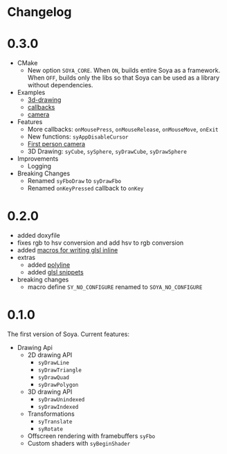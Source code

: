 # Changelog

# 0.3.0
- CMake
  - New option `SOYA_CORE`. When `ON`, builds entire Soya as a framework. When `OFF`, builds only the libs so that Soya can be used as a library without dependencies.
- Examples
  - [3d-drawing][3d-eg]
  - [callbacks][callbacks-eg]
  - [camera][cam-eg]
- Features
  - More callbacks: `onMousePress`, `onMouseRelease`, `onMouseMove`, `onExit`
  - New functions: `syAppDisableCursor`
  - [First person camera][first-person-cam]
  - 3D Drawing: `syCube`, `sySphere`, `syDrawCube`, `syDrawSphere`
- Improvements
  - Logging
- Breaking Changes
  - Renamed `syFboDraw` to `syDrawFbo`
  - Renamed `onKeyPressed` callback to `onKey`

[3d-eg]:./examples/3d-drawing.c
[callbacks-eg]:./examples/callbacks.c
[cam-eg]:./examples/camera.c
[first-person-cam]:./soya/core/camera.h

# 0.2.0

- added doxyfile
- fixes rgb to hsv conversion and add hsv to rgb conversion
- added [macros for writing glsl inline][sysl]
- extras
  - added [polyline][syPl]
  - added [glsl snippets][snippets]
- breaking changes
  - macro define `SY_NO_CONFIGURE` renamed to `SOYA_NO_CONFIGURE`

# 0.1.0

The first version of Soya. Current features:
- Drawing Api
  - 2D drawing API
    - `syDrawLine` 
    - `syDrawTriangle` 
    - `syDrawQuad` 
    - `syDrawPolygon` 
  - 3D drawing API
    - `syDrawUnindexed`
    - `syDrawIndexed`
  - Transformations
    - `syTranslate`
    - `syRotate`
  - Offscreen rendering with framebuffers `syFbo`
  - Custom shaders with `syBeginShader`


[syPl]:./soya/extras/polyline.h
[snippets]:./soya/extras/glslsnippets.h
[sysl]:./soya/lib/sl.h
